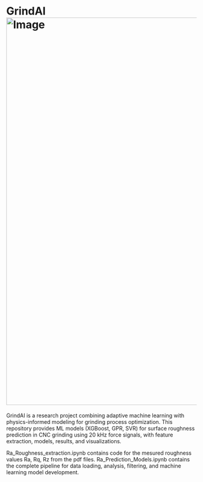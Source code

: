 # GrindAI <img width="1536" height="1024" alt="Image" src="https://github.com/user-attachments/assets/cd15a285-b0c5-4f66-83c3-8903d386c292" />
GrindAI is a research project combining adaptive machine learning with physics-informed modeling for grinding process optimization. This repository provides ML models (XGBoost, GPR, SVR) for surface roughness prediction in CNC grinding using 20 kHz force signals, with feature extraction, models, results, and visualizations.

Ra_Roughness_extraction.ipynb contains code for the mesured roughness values Ra, Rq, Rz from the pdf files.
Ra_Prediction_Models.ipynb contains the complete pipeline for data loading, analysis, filtering, and machine learning model development.
